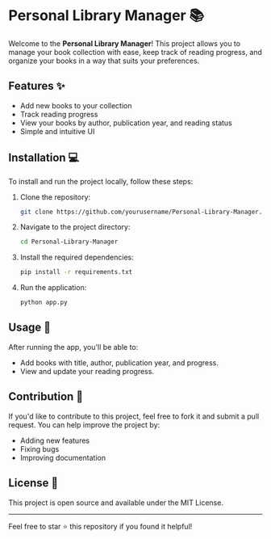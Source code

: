 # Personal Library Manager 📚

Welcome to the **Personal Library Manager**! This project allows you to manage your book collection with ease, keep track of reading progress, and organize your books in a way that suits your preferences.

## Features ✨

- Add new books to your collection
- Track reading progress
- View your books by author, publication year, and reading status
- Simple and intuitive UI

## Installation 💻

To install and run the project locally, follow these steps:

1. Clone the repository:

    ```bash
    git clone https://github.com/yourusername/Personal-Library-Manager.git
    ```

2. Navigate to the project directory:

    ```bash
    cd Personal-Library-Manager
    ```

3. Install the required dependencies:

    ```bash
    pip install -r requirements.txt
    ```

4. Run the application:

    ```bash
    python app.py
    ```

## Usage 📝

After running the app, you'll be able to:
- Add books with title, author, publication year, and progress.
- View and update your reading progress.

## Contribution 🤝

If you'd like to contribute to this project, feel free to fork it and submit a pull request. You can help improve the project by:
- Adding new features
- Fixing bugs
- Improving documentation

## License 📜

This project is open source and available under the MIT License.

---

Feel free to star ⭐ this repository if you found it helpful!


